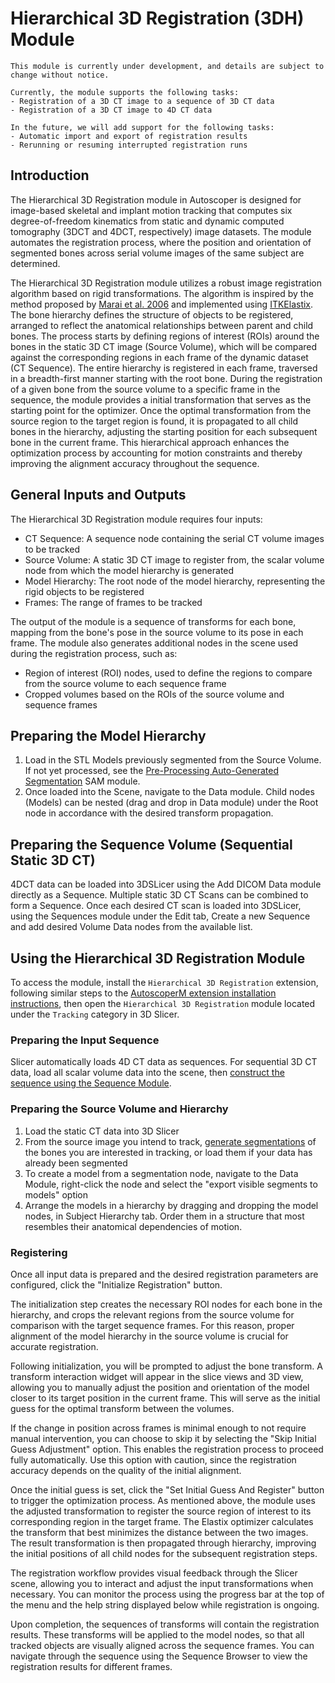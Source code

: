 # Hierarchical 3D Registration (3DH) Module

```{warning}
This module is currently under development, and details are subject to change without notice.

Currently, the module supports the following tasks:
- Registration of a 3D CT image to a sequence of 3D CT data
- Registration of a 3D CT image to 4D CT data

In the future, we will add support for the following tasks:
- Automatic import and export of registration results
- Rerunning or resuming interrupted registration runs
```

## Introduction

The Hierarchical 3D Registration module in Autoscoper is designed for image-based skeletal and implant motion tracking that computes six degree-of-freedom kinematics from static and dynamic computed tomography (3DCT and 4DCT, respectively) image datasets. The module automates the registration process, where the position and orientation of segmented bones across serial volume images of the same subject are determined.

The Hierarchical 3D Registration module utilizes a robust image registration algorithm based on rigid transformations. The algorithm is inspired by the method proposed by [Marai et al. 2006](http://dx.doi.org/10.1109/TMI.2005.862151) and implemented using [ITKElastix](https://elastix.dev/index.php). The bone hierarchy defines the structure of objects to be registered, arranged to reflect the anatomical relationships between parent and child bones. The process starts by defining regions of interest (ROIs) around the bones in the static 3D CT image (Source Volume), which will be compared against the corresponding regions in each frame of the dynamic dataset (CT Sequence). The entire hierarchy is registered in each frame, traversed in a breadth-first manner  starting with the root bone. During the registration of a given bone from the source volume to a specific frame in the sequence, the module provides a initial transformation that serves as the starting point for the optimizer. Once the optimal transformation from the source region to the target region is found, it is propagated to all child bones in the hierarchy, adjusting the starting position for each subsequent bone in the current frame. This hierarchical approach enhances the optimization process by accounting for motion constraints and thereby improving the alignment accuracy throughout the sequence.

## General Inputs and Outputs

The Hierarchical 3D Registration module requires four inputs:

* CT Sequence: A sequence node containing the serial CT volume images to be tracked
* Source Volume: A static 3D CT image to register from, the scalar volume node from which the model hierarchy is generated
* Model Hierarchy: The root node of the model hierarchy, representing the rigid objects to be registered
* Frames: The range of frames to be tracked

The output of the module is a sequence of transforms for each bone, mapping from the bone's pose in the source volume to its pose in each frame. The module also generates additional nodes in the scene used during the registration process, such as:
* Region of interest (ROI) nodes, used to define the regions to compare from the source volume to each sequence frame
* Cropped volumes based on the ROIs of the source volume and sequence frames

## Preparing the Model Hierarchy

1) Load in the STL Models previously segmented from the Source Volume. If not yet processed, see the [Pre-Processing Auto-Generated Segmentation](tutorials/pre-processing-module.md#auto-generated-segmentations) SAM module.
2) Once loaded into the Scene, navigate to the Data module. Child nodes (Models) can be nested (drag and drop in Data module) under the Root node in accordance with the desired transform propagation.

## Preparing the Sequence Volume (Sequential Static 3D CT)

4DCT data can be loaded into 3DSLicer using the Add DICOM Data module directly as a Sequence.
Multiple static 3D CT Scans can be combined to form a Sequence. Once  each desired CT scan is loaded into 3DSLicer,  using the Sequences module under the Edit tab, Create a new Sequence and add desired Volume Data nodes from the available list.

<!-- ![Hierarchical 3D Registration Module UI Overview](TODO.png) -->

## Using the Hierarchical 3D Registration Module

To access the module, install the `Hierarchical 3D Registration` extension, following similar steps to the [AutoscoperM extension installation instructions](getting-started.md#installing-autoscoperm), then open the `Hierarchical 3D Registration` module located under the `Tracking` category in 3D Slicer.

### Preparing the Input Sequence

Slicer automatically loads 4D CT data as sequences. For sequential 3D CT data, load all scalar volume data into the scene, then [construct the sequence using the Sequence Module](https://slicer.readthedocs.io/en/latest/user_guide/modules/sequences.html#creating-sequences-from-a-set-of-nodes).

### Preparing the Source Volume and Hierarchy

1. Load the static CT data into 3D Slicer
2. From the source image you intend to track, [generate segmentations](tutorials/pre-processing-module.md#segmentations) of the bones you are interested in tracking, or load them if your data has already been segmented
3. To create a model from a segmentation node, navigate to the Data Module, right-click the node and select the "export visible segments to models" option
4. Arrange the models in a hierarchy by dragging and dropping the model nodes, in Subject Hierarchy tab. Order them in a structure that most resembles their anatomical dependencies of motion.

<!-- ![Creating a Model Hierarchy in the Data Module](TODO.png) -->

### Registering

Once all input data is prepared and the desired registration parameters are configured, click the "Initialize Registration" button.

The initialization step creates the necessary ROI nodes for each bone in the hierarchy, and crops the relevant regions from the source volume for comparison with the target sequence frames. For this reason, proper alignment of the model hierarchy in the source volume is crucial for accurate registration.

Following initialization, you will be prompted to adjust the bone transform. A transform interaction widget will appear in the slice views and 3D view, allowing you to manually adjust the position and orientation of the model closer to its target position in the current frame. This will serve as the initial guess for the optimal transform between the volumes.

<!-- ![Adjusting the Initial Transform Guess for Registration](TODO.gif) -->

If the change in position across frames is minimal enough to not require manual intervention, you can choose to skip it by selecting the "Skip Initial Guess Adjustment" option. This enables the registration process to proceed fully automatically. Use this option with caution, since the registration accuracy depends on the quality of the initial alignment.

Once the initial guess is set, click the "Set Initial Guess And Register" button to trigger the optimization process. As mentioned above, the module uses the adjusted transformation to register the source region of interest to its corresponding region in the target frame. The Elastix optimizer calculates the transform that best minimizes the distance between the two images. The result transformation is then propagated through hierarchy, improving the initial positions of all child nodes for the subsequent registration steps.

The registration workflow provides visual feedback through the Slicer scene, allowing you to interact and adjust the input transformations when necessary. You can monitor the process using the progress bar at the top of the menu and the help string displayed below while registration is ongoing.

Upon completion, the sequences of transforms will contain the registration results. These transforms will be applied to the model nodes, so that all tracked objects are visually aligned across the sequence frames. You can navigate through the sequence using the Sequence Browser to view the registration results for different frames.

<!-- ![3D CT Registration Results](TODO.gif) -->
<!-- ![4D CT Registration Results](TODO.gif) -->
